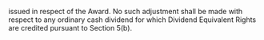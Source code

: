 issued  in  respect  of  the  Award.    No  such  adjustment  shall  be  made  with  respect  to  any  ordinary  cash
dividend for which Dividend Equivalent Rights are credited pursuant to Section 5(b).